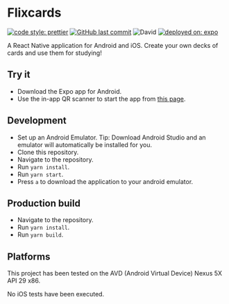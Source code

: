 # Flixcards

[![code style: prettier](https://img.shields.io/badge/code_style-prettier-ff69b4.svg)](https://github.com/prettier/prettier)
[![GitHub last commit](https://img.shields.io/github/last-commit/Flixbox/flixcards.svg)](https://github.com/Flixbox/flixcards)
![David](https://img.shields.io/david/Flixbox/flixcards.svg)
[![deployed on: expo](https://img.shields.io/badge/deployed%20on-expo-black.svg)](https://expo.io/@flixbox/flixcards)

A React Native application for Android and iOS. Create your own decks of cards and use them for studying!

## Try it

- Download the Expo app for Android.
- Use the in-app QR scanner to start the app from [this page](https://expo.io/@flixbox/flixcards).

## Development

- Set up an Android Emulator. Tip: Download Android Studio and an emulator will automatically be installed for you.
- Clone this repository.
- Navigate to the repository.
- Run `yarn install`.
- Run `yarn start`.
- Press `a` to download the application to your android emulator.

## Production build

- Navigate to the repository.
- Run `yarn install`.
- Run `yarn build`.

## Platforms

This project has been tested on the AVD (Android Virtual Device) Nexus 5X API 29 x86.

No iOS tests have been executed.
